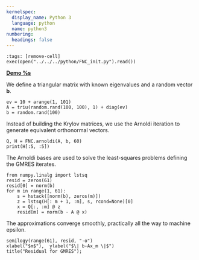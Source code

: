 ```yaml
---
kernelspec:
  display_name: Python 3
  language: python
  name: python3
numbering:
  headings: false
---
```

```{code-cell}
:tags: [remove-cell]
exec(open("../../../python/FNC_init.py").read())
```
[**Demo %s**](#demo-gmres-intro)

We define a triangular matrix with known eigenvalues and a random vector $\mathbf{b}$.

```{code-cell}
ev = 10 + arange(1, 101)
A = triu(random.rand(100, 100), 1) + diag(ev)
b = random.rand(100)
```

Instead of building the Krylov matrices, we use the Arnoldi iteration to generate equivalent orthonormal vectors.

```{code-cell}
Q, H = FNC.arnoldi(A, b, 60)
print(H[:5, :5])
```

The Arnoldi bases are used to solve the least-squares problems defining the GMRES iterates.

```{code-cell}
from numpy.linalg import lstsq
resid = zeros(61)
resid[0] = norm(b)
for m in range(1, 61):
    s = hstack([norm(b), zeros(m)])
    z = lstsq(H[: m + 1, :m], s, rcond=None)[0]
    x = Q[:, :m] @ z
    resid[m] = norm(b - A @ x)
```

The approximations converge smoothly, practically all the way to machine epsilon.

```{code-cell}
semilogy(range(61), resid, "-o")
xlabel("$m$"),  ylabel("$\| b-Ax_m \|$")
title("Residual for GMRES");
```
